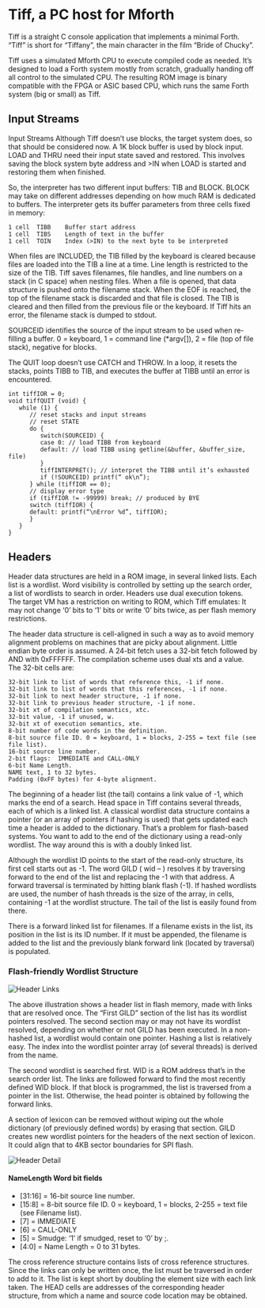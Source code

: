 # Tiff, a PC host for Mforth

Tiff is a straight C console application that implements a minimal Forth. “Tiff” is short for “Tiffany”, the main character in the film “Bride of Chucky”.

Tiff uses a simulated Mforth CPU to execute compiled code as needed. It’s designed to load a Forth system mostly from scratch, 
gradually handing off all control to the simulated CPU. The resulting ROM image is binary compatible with the FPGA or ASIC based CPU,
which runs the same Forth system (big or small) as Tiff.

## Input Streams

Input Streams
Although Tiff doesn’t use blocks, the target system does, so that should be considered now. A 1K block buffer is used by block input. LOAD and THRU need their input state saved and restored. This involves saving the block system byte address and >IN when LOAD is started and restoring them when finished.

So, the interpreter has two different input buffers: TIB and BLOCK. BLOCK may take on different addresses depending on how much RAM is dedicated to buffers. The interpreter gets its buffer parameters from three cells fixed in memory:

```
1 cell	TIBB	Buffer start address
1 cell	TIBS	Length of text in the buffer
1 cell	TOIN	Index (>IN) to the next byte to be interpreted
```

When files are INCLUDED, the TIB filled by the keyboard is cleared because files are loaded into the TIB a line at a time. Line length is restricted to the size of the TIB. Tiff saves filenames, file handles, and line numbers on a stack (in C space) when nesting files. When a file is opened, that data structure is pushed onto the filename stack. When the EOF is reached, the top of the filename stack is discarded and that file is closed. The TIB is cleared and then filled from the previous file or the keyboard. If Tiff hits an error, the filename stack is dumped to stdout.

SOURCEID identifies the source of the input stream to be used when re-filling a buffer. 0 = keyboard, 1 = command line (*argv[]), 2 = file (top of file stack), negative for blocks.

The QUIT loop doesn’t use CATCH and THROW. In a loop, it resets the stacks, points TIBB to TIB, and executes the buffer at TIBB until an error is encountered. 

```
int tiffIOR = 0;
void tiffQUIT (void) {
   while (1) {
      // reset stacks and input streams
      // reset STATE
      do {
         switch(SOURCEID) {
         case 0: // load TIBB from keyboard
         default: // load TIBB using getline(&buffer, &buffer_size, file)
         }
         tiffINTERPRET(); // interpret the TIBB until it’s exhausted
         if (!SOURCEID) printf(“ ok\n”);
      } while (tiffIOR == 0);
      // display error type 
      if (tiffIOR != -99999) break; // produced by BYE
      switch (tiffIOR) {
      default: printf(“\nError %d”, tiffIOR);
      }
   } 
}
```

## Headers

Header data structures are held in a ROM image, in several linked lists. Each list is a wordlist. Word visibility is controlled by setting up the search order, a list of wordlists to search in order. Headers use dual execution tokens. The target VM has a restriction on writing to ROM, which Tiff emulates: It may not change ‘0’ bits to ‘1’ bits or write ‘0’ bits twice, as per flash memory restrictions.

The header data structure is cell-aligned in such a way as to avoid memory alignment problems on machines that are picky about alignment. Little endian byte order is assumed. A 24-bit fetch uses a 32-bit fetch followed by AND with 0xFFFFFF. The compilation scheme uses dual xts and a value. The 32-bit cells are:

```
32-bit link to list of words that reference this, -1 if none.
32-bit link to list of words that this references, -1 if none.
32-bit link to next header structure, -1 if none.
32-bit link to previous header structure, -1 if none.
32-bit xt of compilation semantics, xtc.
32-bit value, -1 if unused, w.
32-bit xt of execution semantics, xte.
8-bit number of code words in the definition.
8-bit source file ID. 0 = keyboard, 1 = blocks, 2-255 = text file (see file list).
16-bit source line number.	
2-bit flags:  IMMEDIATE and CALL-ONLY 
6-bit Name Length.
NAME text, 1 to 32 bytes.
Padding (0xFF bytes) for 4-byte alignment.
```

The beginning of a header list (the tail) contains a link value of -1, which marks the end of a search. Head space in Tiff contains several threads, each of which is a linked list. A classical wordlist data structure contains a pointer (or an array of pointers if hashing is used) that gets updated each time a header is added to the dictionary. That’s a problem for flash-based systems. You want to add to the end of the dictionary using a read-only wordlist. The way around this is with a doubly linked list. 

Although the wordlist ID points to the start of the read-only structure, its first cell starts out as -1. The word GILD ( wid – ) resolves it by traversing forward to the end of the list and replacing the -1 with that address. A forward traversal is terminated by hitting blank flash (-1). If hashed wordlists are used, the number of hash threads is the size of the array, in cells, containing -1 at the wordlist structure. The tail of the list is easily found from there.

There is a forward linked list for filenames. If a filename exists in the list, its position in the list is its ID number. If it must be appended, the filename is added to the list and the previously blank forward link (located by traversal) is populated.

### Flash-friendly Wordlist Structure
![Header Links](https://github.com/bradleyeckert/Mforth/master/Tiff/doc/header.png "Header Lists in Flash")

The above illustration shows a header list in flash memory, made with links that are resolved once. The “First GILD” section of the list has its wordlist pointers resolved. The second section may or may not have its wordlist resolved, depending on whether or not GILD has been executed. In a non-hashed list, a wordlist would contain one pointer. Hashing a list is relatively easy. The index into the wordlist pointer array (of several threads) is derived from the name.

The second wordlist is searched first. WID is a ROM address that’s in the search order list. The links are followed forward to find the most recently defined WID block. If that block is programmed, the list is traversed from a pointer in the list. Otherwise, the head pointer is obtained by following the forward links.

A section of lexicon can be removed without wiping out the whole dictionary (of previously defined words) by erasing that section. GILD creates new wordlist pointers for the headers of the next section of lexicon. It could align that to 4KB sector boundaries for SPI flash.

![Header Detail](https://github.com/bradleyeckert/Mforth/master/Tiff/doc/headstruct.png "Header Detail")

#### NameLength Word bit fields
- [31:16] = 16-bit source line number.
- [15:8] = 8-bit source file ID. 0 = keyboard, 1 = blocks, 2-255 = text file (see Filename list).
- [7] = IMMEDIATE
- [6] = CALL-ONLY
- [5] = Smudge: ‘1’ if smudged, reset to ‘0’ by ;.
- [4:0] = Name Length = 0 to 31 bytes.

The cross reference structure contains lists of cross reference structures. Since the links can only be written once, the list must be traversed in order to add to it. The list is kept short by doubling the element size with each link taken. The HEAD cells are addresses of the corresponding header structure, from which a name and source code location may be obtained.




